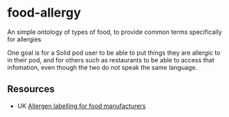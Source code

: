 # food-allergy
An simple ontology of types of food, to provide common terms specifically for allergies

One goal is for a Solid pod user to be able to put things they are allergic to in their pod, and for
others such as restaurants to be able to access that infomation,
even though the two do not speak the same language.

## Resources
- UK [Allergen labelling for food manufacturers](https://www.food.gov.uk/business-guidance/allergen-labelling-for-food-manufacturers)
